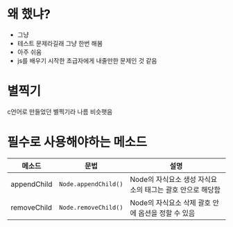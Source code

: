 # 왜 했냐?
- 그냥 
- 테스트 문제라길래 그냥 한번 해봄 
- 아주 쉬움
- js를 배우기 시작한 초급자에게 내줄만한 문제인 것 같음 
# 별찍기

c언어로 만들었던 별찍기라 나름 비슷햇음 

# 필수로 사용해야하는 메소드

| 메소드 | 문법 | 설명 |
| ------ | ---------------------- | --------------------------- |
| appendChild | `Node.appendChild()` | Node의 자식요소 생성 자식요소의 태그는 괄호 안으로 해당함 |
| removeChild | `Node.removeChild()` | Node의 자식요소 삭제 괄호 안에 옵션을 정할 수 있음|
